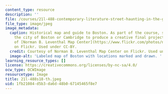 ```yaml
---
content_type: resource
description: ''
file: /courses/21l-488-contemporary-literature-street-haunting-in-the-global-city-spring-2018/1fb21084d5b3da6d48b067145465f8e7_21l-488s18-th.jpeg
file_type: image/jpeg
image_metadata:
  caption: Historical map and guide to Boston. As part of the course, students 'haunt'
    the city of Boston or Cambridge to produce a creative final project. Courtesy
    of [Norman B. Leventhal Map Center](https://www.flickr.com/photos/normanbleventhalmapcenter/3121045758/in/album-72157622241893276/)
    on Flickr. Used under CC-BY.
  credit: Courtesy of Norman B. Leventhal Map Center on Flickr. Used under CC-BY.
  image-alt: 'Labeled map of Boston with locations marked and drawn. '
learning_resource_types: []
license: https://creativecommons.org/licenses/by-nc-sa/4.0/
ocw_type: OCWImage
resourcetype: Image
title: 21l-488s18-th.jpeg
uid: 1fb21084-d5b3-da6d-48b0-67145465f8e7
---
```

